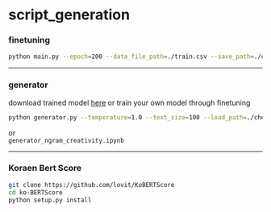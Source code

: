 # script_generation

### finetuning

```sh
python main.py --epoch=200 --data_file_path=./train.csv --save_path=./checkpoint/ --load_path=./checkpoint/KoGPT2_checkpoint_240000.tar --batch_size=1
```
----------
### generator
download trained model [here](https://drive.google.com/file/d/1UHC9fCE8pU15iacOpXkegjg9ONkzURKT/view?usp=sharing) or train your own model through finetuning
```sh
python generator.py --temperature=1.0 --text_size=100 --load_path=./checkpoint/KoGPT2_checkpoint_240000.tar --tmp_sent="우리는 지난"
```
or<br>
`generator_ngram_creativity.ipynb`

--------

### Koraen Bert Score
```sh
git clone https://github.com/lovit/KoBERTScore
cd ko-BERTScore
python setup.py install
```
